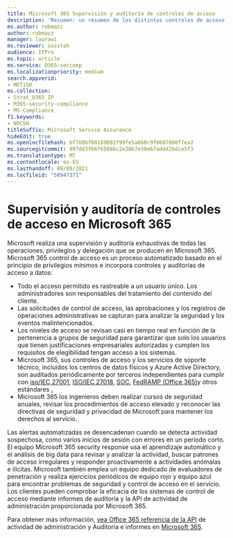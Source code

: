 ```yaml
---
title: Microsoft 365 Supervisión y auditoría de controles de acceso
description: 'Resumen: un resumen de los distintos controles de acceso de supervisión y auditoría disponibles en Microsoft 365.'
ms.author: robmazz
author: robmazz
manager: laurawi
ms.reviewer: sosstah
audience: ITPro
ms.topic: article
ms.service: O365-seccomp
ms.localizationpriority: medium
search.appverid:
- MET150
ms.collection:
- Strat_O365_IP
- M365-security-compliance
- MS-Compliance
f1.keywords:
- NOCSH
titleSuffix: Microsoft Service Assurance
hideEdit: true
ms.openlocfilehash: bf760bf68169092f99fe5a668c9f0087060f7ea2
ms.sourcegitcommit: 997dd3f66f65686c2e38b7e30e67add426dce5f3
ms.translationtype: MT
ms.contentlocale: es-ES
ms.lasthandoff: 09/09/2021
ms.locfileid: "58947371"
---
```

# <a name="monitoring-and-auditing-access-controls-in-microsoft-365"></a>Supervisión y auditoría de controles de acceso en Microsoft 365

Microsoft realiza una supervisión y auditoría exhaustivas de todas las operaciones, privilegios y delegación que se producen en Microsoft 365. Microsoft 365 control de acceso es un proceso automatizado basado en el principio de privilegios mínimos e incorpora controles y auditorías de acceso a datos:

- Todo el acceso permitido es rastreable a un usuario único. Los administradores son responsables del tratamiento del contenido del cliente.
- Las solicitudes de control de acceso, las aprobaciones y los registros de operaciones administrativas se capturan para analizar la seguridad y los eventos malintencionados.
- Los niveles de acceso se revisan casi en tiempo real en función de la pertenencia a grupos de seguridad para garantizar que solo los usuarios que tienen justificaciones empresariales autorizadas y cumplen los requisitos de elegibilidad tengan acceso a los sistemas.
- Microsoft 365, sus controles de acceso y los servicios de soporte técnico, incluidos los centros de datos físicos y Azure Active Directory, son auditados periódicamente por terceros independientes para cumplir con [iso/IEC 27001](https://www.microsoft.com/TrustCenter/Compliance/iso-iec-27001), [ISO/IEC 27018](https://www.microsoft.com/TrustCenter/Compliance/iso-iec-27018), [SOC](https://www.microsoft.com/TrustCenter/Compliance/SOC), [FedRAMP (Office 365)](https://www.microsoft.com/TrustCenter/Compliance/FedRAMP)y otros estándares [.](https://www.microsoft.com/TrustCenter/Compliance?service=Office#Icons)
- Microsoft 365 los ingenieros deben realizar cursos de seguridad anuales, revisar los procedimientos de acceso elevado y reconocer las directivas de seguridad y privacidad de Microsoft para mantener los derechos al servicio.

Las alertas automatizadas se desencadenan cuando se detecta actividad sospechosa, como varios inicios de sesión con errores en un período corto. El equipo Microsoft 365 security response usa el aprendizaje automático y el análisis de big data para revisar y analizar la actividad, buscar patrones de acceso irregulares y responder proactivamente a actividades anómalas e ilícitas. Microsoft también emplea un equipo dedicado de evaluadores de penetración y realiza ejercicios periódicos de equipo rojo y equipo azul para encontrar problemas de seguridad y control de acceso en el servicio. Los clientes pueden comprobar la eficacia de los sistemas de control de acceso mediante informes de auditoría y la API de actividad de administración proporcionada por Microsoft 365.

Para obtener más información, [vea Office 365 referencia de la API](/office/office-365-management-api/office-365-management-activity-api-reference) de actividad de administración y Auditoría e informes en [Microsoft 365](assurance-auditing-and-reporting-overview.md).
